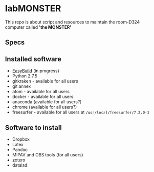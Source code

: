 # labMONSTER

This repo is about script and resources to maintain the room-D324 computer called **'the MONSTER'**

## Specs

## Installed software

*   [EasyBuild](https://easybuild.readthedocs.io/en/latest/index.html) (in progress)
*   Python 2.7.5
*   gitkraken - available for all users
*   git annex
*   atom - available for all users
*   docker - available for all users
*   anaconda (available for all users?)
*   chrome (available for all users?)
*   freesurfer - available for all users at `/usr/local/freesurfer/7.2.0-1`

## Software to install

*   Dropbox
*   Latex
*   Pandoc
*   MIPAV and CBS tools (for all users)
*   zotero
*   datalad

